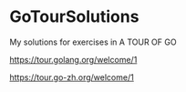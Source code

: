 # GoTourSolutions
My solutions for exercises in A TOUR OF GO

https://tour.golang.org/welcome/1

https://tour.go-zh.org/welcome/1
